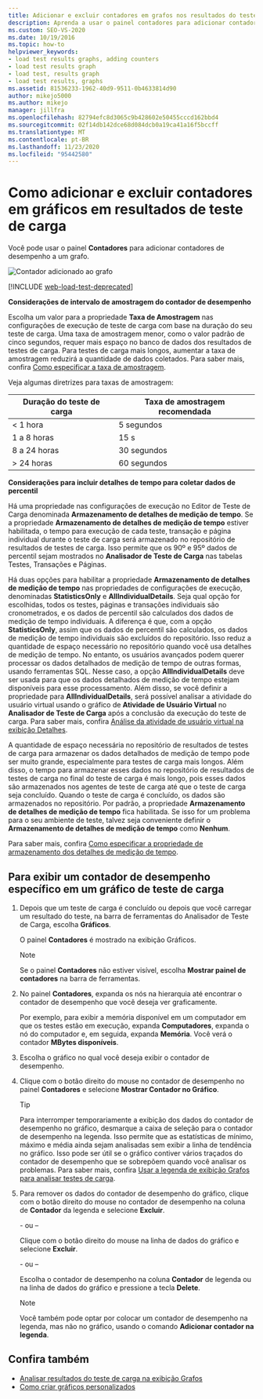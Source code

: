 ```yaml
---
title: Adicionar e excluir contadores em grafos nos resultados do teste de carga
description: Aprenda a usar o painel contadores para adicionar contadores de desempenho a um grafo e sobre a propriedade taxa de exemplo.
ms.custom: SEO-VS-2020
ms.date: 10/19/2016
ms.topic: how-to
helpviewer_keywords:
- load test results graphs, adding counters
- load test results graph
- load test, results graph
- load test results, graphs
ms.assetid: 81536233-1962-40d9-9511-0b4633814d90
author: mikejo5000
ms.author: mikejo
manager: jillfra
ms.openlocfilehash: 82794efc8d3065c9b428602e50455cccd162bbd4
ms.sourcegitcommit: 02f14db142dce68d084dcb0a19ca41a16f5bccff
ms.translationtype: MT
ms.contentlocale: pt-BR
ms.lasthandoff: 11/23/2020
ms.locfileid: "95442580"
---
```

# <a name="how-to-add-and-delete-counters-on-graphs-in-load-test-results"></a>Como adicionar e excluir contadores em gráficos em resultados de teste de carga

Você pode usar o painel **Contadores** para adicionar contadores de desempenho a um grafo.

![Contador adicionado ao grafo](../test/media/ltest_selectcounter.png)

[!INCLUDE [web-load-test-deprecated](includes/web-load-test-deprecated.md)]

**Considerações de intervalo de amostragem do contador de desempenho**

Escolha um valor para a propriedade **Taxa de Amostragem** nas configurações de execução de teste de carga com base na duração do seu teste de carga. Uma taxa de amostragem menor, como o valor padrão de cinco segundos, requer mais espaço no banco de dados dos resultados de testes de carga. Para testes de carga mais longos, aumentar a taxa de amostragem reduzirá a quantidade de dados coletados. Para saber mais, confira [Como especificar a taxa de amostragem](../test/how-to-specify-the-sample-rate-for-a-load-test.md).

Veja algumas diretrizes para taxas de amostragem:

|Duração do teste de carga|Taxa de amostragem recomendada|
|-|-----------------------------|
|\< 1 hora|5 segundos|
|1 a 8 horas|15 s|
|8 a 24 horas|30 segundos|
|> 24 horas|60 segundos|

**Considerações para incluir detalhes de tempo para coletar dados de percentil**

Há uma propriedade nas configurações de execução no Editor de Teste de Carga denominada **Armazenamento de detalhes de medição de tempo**. Se a propriedade **Armazenamento de detalhes de medição de tempo** estiver habilitada, o tempo para execução de cada teste, transação e página individual durante o teste de carga será armazenado no repositório de resultados de testes de carga. Isso permite que os 90º e 95º dados de percentil sejam mostrados no **Analisador de Teste de Carga** nas tabelas Testes, Transações e Páginas.

Há duas opções para habilitar a propriedade **Armazenamento de detalhes de medição de tempo** nas propriedades de configurações de execução, denominadas **StatisticsOnly** e **AllIndividualDetails**. Seja qual opção for escolhidas, todos os testes, páginas e transações individuais são cronometrados, e os dados de percentil são calculados dos dados de medição de tempo individuais. A diferença é que, com a opção **StatisticsOnly**, assim que os dados de percentil são calculados, os dados de medição de tempo individuais são excluídos do repositório. Isso reduz a quantidade de espaço necessário no repositório quando você usa detalhes de medição de tempo. No entanto, os usuários avançados podem querer processar os dados detalhados de medição de tempo de outras formas, usando ferramentas SQL. Nesse caso, a opção **AllIndividualDetails** deve ser usada para que os dados detalhados de medição de tempo estejam disponíveis para esse processamento. Além disso, se você definir a propriedade para **AllIndividualDetails**, será possível analisar a atividade do usuário virtual usando o gráfico de **Atividade de Usuário Virtual** no **Analisador de Teste de Carga** após a conclusão da execução do teste de carga. Para saber mais, confira [Análise da atividade de usuário virtual na exibição Detalhes](../test/analyze-load-test-virtual-user-activity-in-the-details-view.md).

A quantidade de espaço necessária no repositório de resultados de testes de carga para armazenar os dados detalhados de medição de tempo pode ser muito grande, especialmente para testes de carga mais longos. Além disso, o tempo para armazenar esses dados no repositório de resultados de testes de carga no final do teste de carga é mais longo, pois esses dados são armazenados nos agentes de teste de carga até que o teste de carga seja concluído. Quando o teste de carga é concluído, os dados são armazenados no repositório. Por padrão, a propriedade **Armazenamento de detalhes de medição de tempo** fica habilitada. Se isso for um problema para o seu ambiente de teste, talvez seja conveniente definir o **Armazenamento de detalhes de medição de tempo** como **Nenhum**.

Para saber mais, confira [Como especificar a propriedade de armazenamento dos detalhes de medição de tempo](../test/how-to-specify-the-timing-details-storage-property-for-a-load-test.md).

## <a name="to-display-a-particular-performance-counter-on-a-load-test-graph"></a>Para exibir um contador de desempenho específico em um gráfico de teste de carga

1. Depois que um teste de carga é concluído ou depois que você carregar um resultado do teste, na barra de ferramentas do Analisador de Teste de Carga, escolha **Gráficos**.

     O painel **Contadores** é mostrado na exibição Gráficos.

    > [!NOTE]
    > Se o painel **Contadores** não estiver visível, escolha **Mostrar painel de contadores** na barra de ferramentas.

2. No painel **Contadores**, expanda os nós na hierarquia até encontrar o contador de desempenho que você deseja ver graficamente.

     Por exemplo, para exibir a memória disponível em um computador em que os testes estão em execução, expanda **Computadores**, expanda o nó do computador e, em seguida, expanda **Memória**. Você verá o contador **MBytes disponíveis**.

3. Escolha o gráfico no qual você deseja exibir o contador de desempenho.

4. Clique com o botão direito do mouse no contador de desempenho no painel **Contadores** e selecione **Mostrar Contador no Gráfico**.

    > [!TIP]
    > Para interromper temporariamente a exibição dos dados do contador de desempenho no gráfico, desmarque a caixa de seleção para o contador de desempenho na legenda. Isso permite que as estatísticas de mínimo, máximo e média ainda sejam analisadas sem exibir a linha de tendência no gráfico. Isso pode ser útil se o gráfico contiver vários traçados do contador de desempenho que se sobrepõem quando você analisar os problemas. Para saber mais, confira [Usar a legenda de exibição Grafos para analisar testes de carga](../test/use-the-graphs-view-legend-to-analyze-load-tests.md).

5. Para remover os dados do contador de desempenho do gráfico, clique com o botão direito do mouse no contador de desempenho na coluna de **Contador** da legenda e selecione **Excluir**.

     \- ou –

     Clique com o botão direito do mouse na linha de dados do gráfico e selecione **Excluir**.

     \- ou –

     Escolha o contador de desempenho na coluna **Contador** de legenda ou na linha de dados do gráfico e pressione a tecla **Delete**.

    > [!NOTE]
    > Você também pode optar por colocar um contador de desempenho na legenda, mas não no gráfico, usando o comando **Adicionar contador na legenda**.

## <a name="see-also"></a>Confira também

- [Analisar resultados do teste de carga na exibição Grafos](../test/analyze-load-test-results-in-the-graphs-view.md)
- [Como criar gráficos personalizados](../test/how-to-create-custom-graphs-in-load-test-results.md)
